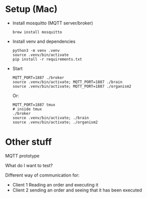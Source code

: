 # Setup (Mac)

- Install mosquitto (MQTT server/broker)

  ```
  brew install mosquitto
  ```

- Install venv and dependencies

  ```
  python3 -m venv .venv
  source .venv/bin/activate
  pip install -r requirements.txt
  ```

- Start

  ```
  MQTT_PORT=1887 ./broker
  source .venv/bin/activate; MQTT_PORT=1887 ./brain
  source .venv/bin/activate; MQTT_PORT=1887 ./organism2
  ```

  Or:

  ```
  MQTT_PORT=1887 tmux
  # inside tmux
  ./broker
  source .venv/bin/activate; ./brain
  source .venv/bin/activate; ./organism2
  ```

# Other stuff

MQTT prototype

What do I want to test?

Different way of communication for:

- Client 1 Reading an order and executing it
- Client 2 sending an order and seeing that it has been executed
